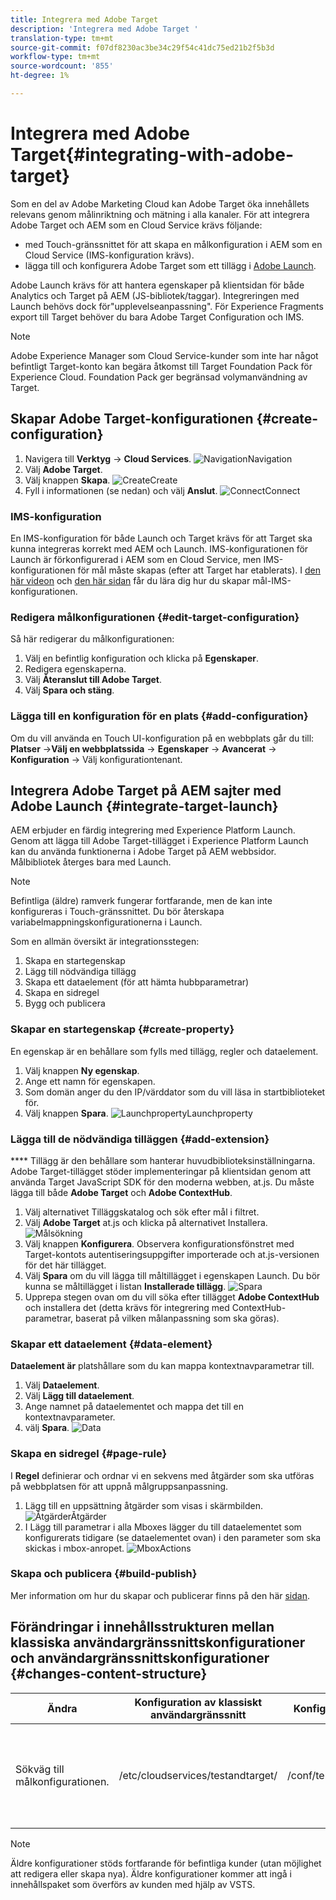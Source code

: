 ```yaml
---
title: Integrera med Adobe Target
description: 'Integrera med Adobe Target '
translation-type: tm+mt
source-git-commit: f07df8230ac3be34c29f54c41dc75ed21b2f5b3d
workflow-type: tm+mt
source-wordcount: '855'
ht-degree: 1%

---
```



# Integrera med Adobe Target{#integrating-with-adobe-target}

Som en del av Adobe Marketing Cloud kan Adobe Target öka innehållets relevans genom målinriktning och mätning i alla kanaler. För att integrera Adobe Target och AEM som en Cloud Service krävs följande:

* med Touch-gränssnittet för att skapa en målkonfiguration i AEM som en Cloud Service (IMS-konfiguration krävs).
* lägga till och konfigurera Adobe Target som ett tillägg i [Adobe Launch](https://docs.adobe.com/content/help/en/launch/using/intro/get-started/quick-start.html).

Adobe Launch krävs för att hantera egenskaper på klientsidan för både Analytics och Target på AEM (JS-bibliotek/taggar). Integreringen med Launch behövs dock för&quot;upplevelseanpassning&quot;. För Experience Fragments export till Target behöver du bara Adobe Target Configuration och IMS.

>[!NOTE]
>
>Adobe Experience Manager som Cloud Service-kunder som inte har något befintligt Target-konto kan begära åtkomst till Target Foundation Pack för Experience Cloud. Foundation Pack ger begränsad volymanvändning av Target.

## Skapar Adobe Target-konfigurationen {#create-configuration}

1. Navigera till **Verktyg** → **Cloud Services**.
   ![](assets/cloudservice1.png "NavigationNavigation")
2. Välj **Adobe Target**.
3. Välj knappen **Skapa**.
   ![](assets/tenant1.png "CreateCreate")
4. Fyll i informationen (se nedan) och välj **Anslut**.
   ![](assets/open_screen1.png "ConnectConnect")

### IMS-konfiguration

En IMS-konfiguration för både Launch och Target krävs för att Target ska kunna integreras korrekt med AEM och Launch. IMS-konfigurationen för Launch är förkonfigurerad i AEM som en Cloud Service, men IMS-konfigurationen för mål måste skapas (efter att Target har etablerats). I [den här videon](https://helpx.adobe.com/experience-manager/kt/sites/using/aem-sites-target-standard-technical-video-understand.html) och [den här sidan](https://docs.adobe.com/content/help/en/experience-manager-65/administering/integration/integration-ims-adobe-io.html) får du lära dig hur du skapar mål-IMS-konfigurationen.

### Redigera målkonfigurationen {#edit-target-configuration}

Så här redigerar du målkonfigurationen:

1. Välj en befintlig konfiguration och klicka på **Egenskaper**.
2. Redigera egenskaperna.
3. Välj **Återanslut till Adobe Target**.
4. Välj **Spara och stäng**.

### Lägga till en konfiguration för en plats {#add-configuration}

Om du vill använda en Touch UI-konfiguration på en webbplats går du till: **Platser** →**Välj en webbplatssida** → **Egenskaper** → **Avancerat** → **Konfiguration** → Välj konfigurationtenant.

## Integrera Adobe Target på AEM sajter med Adobe Launch {#integrate-target-launch}

AEM erbjuder en färdig integrering med Experience Platform Launch. Genom att lägga till Adobe Target-tillägget i Experience Platform Launch kan du använda funktionerna i Adobe Target på AEM webbsidor. Målbibliotek återges bara med Launch.

>[!NOTE]
>
>Befintliga (äldre) ramverk fungerar fortfarande, men de kan inte konfigureras i Touch-gränssnittet. Du bör återskapa variabelmappningskonfigurationerna i Launch.

Som en allmän översikt är integrationsstegen:

1. Skapa en startegenskap
2. Lägg till nödvändiga tillägg
3. Skapa ett dataelement (för att hämta hubbparametrar)
4. Skapa en sidregel
5. Bygg och publicera

### Skapar en startegenskap {#create-property}

En egenskap är en behållare som fylls med tillägg, regler och dataelement.

1. Välj knappen **Ny egenskap**.
2. Ange ett namn för egenskapen.
3. Som domän anger du den IP/värddator som du vill läsa in startbiblioteket för.
4. Välj knappen **Spara**.
   ![](assets/properties_newproperty1.png "LaunchpropertyLaunchproperty")

### Lägga till de nödvändiga tilläggen {#add-extension}

**** Tillägg är den behållare som hanterar huvudbiblioteksinställningarna. Adobe Target-tillägget stöder implementeringar på klientsidan genom att använda Target JavaScript SDK för den moderna webben, at.js. Du måste lägga till både **Adobe Target** och **Adobe ContextHub**.

1. Välj alternativet Tilläggskatalog och sök efter mål i filtret.
2. Välj **Adobe Target** at.js och klicka på alternativet Installera.
   ![Målsökning ](assets/search_ext1.png "Målsökning")
3. Välj knappen **Konfigurera**. Observera konfigurationsfönstret med Target-kontots autentiseringsuppgifter importerade och at.js-versionen för det här tillägget.
4. Välj **Spara** om du vill lägga till måltillägget i egenskapen Launch. Du bör kunna se måltillägget i listan **Installerade tillägg**.
   ![Spara ](assets/configure_extension1.png "tilläggSpara tillägg")
5. Upprepa stegen ovan om du vill söka efter tillägget **Adobe ContextHub** och installera det (detta krävs för integrering med ContextHub-parametrar, baserat på vilken målanpassning som ska göras).

### Skapar ett dataelement {#data-element}

**Dataelement är** platshållare som du kan mappa kontextnavparametrar till.

1. Välj **Dataelement**.
2. Välj **Lägg till dataelement**.
3. Ange namnet på dataelementet och mappa det till en kontextnavparameter.
4. välj **Spara**.
   ![Data ](assets/data_elem1.png "ElementData-element")

### Skapa en sidregel {#page-rule}

I **Regel** definierar och ordnar vi en sekvens med åtgärder som ska utföras på webbplatsen för att uppnå målgruppsanpassning.

1. Lägg till en uppsättning åtgärder som visas i skärmbilden.
   ![](assets/rules1.png "ÅtgärderÅtgärder")
2. I Lägg till parametrar i alla Mboxes lägger du till dataelementet som konfigurerats tidigare (se dataelementet ovan) i den parameter som ska skickas i mbox-anropet.
   ![](assets/map_data1.png "MboxActions")

### Skapa och publicera {#build-publish}

Mer information om hur du skapar och publicerar finns på den här [sidan](https://docs.adobe.com/content/help/en/experience-manager-learn/aem-target-tutorial/aem-target-implementation/using-launch-adobe-io.html).

## Förändringar i innehållsstrukturen mellan klassiska användargränssnittskonfigurationer och användargränssnittskonfigurationer {#changes-content-structure}

| **Ändra** | **Konfiguration av klassiskt användargränssnitt** | **Konfiguration av pekskärmsgränssnitt** | **Konsekvenser** |
|---|---|---|---|
| Sökväg till målkonfigurationen. | /etc/cloudservices/testandtarget/ | /conf/tenant/settings/cloudservices/target | Tidigare fanns det flera konfigurationer under /etc/cloudservices/the standtarget, men nu finns en enda konfiguration under en klientorganisation. |

>[!NOTE]
>
>Äldre konfigurationer stöds fortfarande för befintliga kunder (utan möjlighet att redigera eller skapa nya). Äldre konfigurationer kommer att ingå i innehållspaket som överförs av kunden med hjälp av VSTS.
